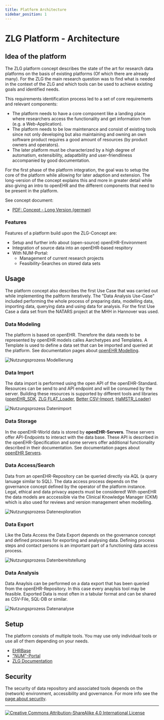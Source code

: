 ```yaml
---
title: Platform Architecture
sidebar_position: 1
---
```


# ZLG Platform - Architecture

## Idea of the platform
The ZLG platform concept describes the state of the art for research data platforms on the basis of existing platforms (Of which there are already many). For the ZLG the main research question was to find what is needed in the context of the ZLG and which tools can be used to achieve existing goals and identified needs.

This requirements identification process led to a set of core requirements and relevant components: 
- The platform needs to have a core component like a landing place where researchers access the functionality and get information from (e.g. a Web-Application).
- The platform needs to be low maintenance and consist of existing tools since not only developing but also maintaining and owning an own software product requires a good amount of resources (by product owners and operators).
- The later platform must be characterized by a high degree of automatism, extensibility, adapatbility and user-friendliness accompanied by good documentation.

For the first phase of the platform integration, the goal was to setup the core of the platform while allowing for later adaption and extension. The long-version of the concept explains this and more in greater detail while also giving an intro to openEHR and the different components that need to be present in the platform.

See concept document:
- [PDF: Concept - Long Version (german)](https://owncloud.gwdg.de/index.php/s/0JYgg19e13NrKoU)

### Features

Features of a platform build upon the ZLG-Concept are:

* Setup and further info about (open-source) openEHR-Environment
* Integration of source data into an openEHR-based respitory
* With NUM-Portal:
  * Management of current research projects
  * Feasibility-Searches on stored data sets

## Usage
The platform concept also describes the first Use Case that was carried out while implementing the paltform iteratively. The "Data Analysis Use-Case" included performing the whole process of preparing data, modelling data, importing data, querying data and using data for analysis. For the first Use Case a data set from the NATARS project at the MHH in Hannover was used.

### Data Modeling
The platform is based on openEHR. Therefore the data needs to be represented by openEHR models calles Aarchetypes and Templates. A Template is used to define a data set that can be imported and queried at the platform. See documentation pages about [openEHR Modelling](./openehr_details.md).

![Nutzungsprozess Modellierung](/img/1_nutzungsprozess_modellierung.png)

### Data Import
The data import is performed using the open API of the openEHR-Standard. Resources can be send to and API endpoint and will be consumed by the server. Building these resources is supported by different tools and libraries ([openEHR_SDK](https://github.com/ehrbase/openEHR_SDK), [ZLG FLAT_Loader](./etl_tools/flat_loader.md), [Better CSV-Import](./etl_tools/better-import.md), [HaMSTR_Loader](./etl_tools/hamstr_loader.md))

![Nutzungsprozess Datenimport](/img/2_nutzungsprozess_datenimport.png)

### Data Storage
In the openEHR-World data is stored by **openEHR-Servers**. These servers offer API-Endpoints to interact with the data base. These API is described in the openEHR-Specification and some servers offer additional functionality described in their documentation. See documentation pages about [openEHR Servers](./openehr_repository.md).

### Data Access/Search
Data from an openEHR-Repository can be queried directly via AQL (a query lanuage similar to SQL). The data access process depends on the governance concept defined by the operator of the platform instance. Legal, ethical and data privacy aspects must be considered! With openEHR the data models are acccessible via the Clinical Knowledge Manager (CKM) which is also used for reviews and version management when modelling.

![Nutzungsprozess Datenexploration](/img/3_nutzungsprozess_datenexploration.png)

### Data Export
Like the Data Access the Data Export depends on the governance concept and defined processes for exporting and analysing data. Defining process steps and contact persons is an important part of a functioning data access process.

![Nutzungsprozess Datenbereitstellung](/img/4_nutzungsprozess_datenbereitstellungexport.png)

### Data Analysis
Data Anaylsis can be performed on a data export that has been queried from the openEHR-Repository. In this case every anaylsis tool may be feasible. Exported Data is most often in a tabular format and can be shared as CSV-File, SQL-DB or similar.

![Nutzungsprozess Datenanalyse](/img/5_nutzungsprozess_datenanalyse-png.png)

## Setup
The platform consists of multiple tools. You may use only individual tools or use all of them depending on your needs.

- [EHRBase](https://gitlab.gwdg.de/medinf/ivf/zukunftslabor-gesundheit/zlg-platform/-/tree/master/ehrbase_docker)
- ["NUM"-Portal](https://gitlab.gwdg.de/medinf/ivf/zukunftslabor-gesundheit/zlg-platform/-/tree/master/portal_docker)
- [ZLG Documentation](https://gitlab.gwdg.de/medinf/ivf/zukunftslabor-gesundheit/zlg-platform/-/tree/master/zlg_docs)

## Security
The security of data repository and associated tools depends on the (network) environment, accessibility and governance. For more info see the [page about security](./platform_security.md).

---
[![Creative Commons Attribution-ShareAlike 4.0 International License](https://i.creativecommons.org/l/by-sa/4.0/88x31.png "Creative Commons Attribution-ShareAlike 4.0 International License")](http://creativecommons.org/licenses/by-sa/4.0/)